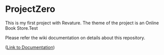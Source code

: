 # ProjectZero

This is my first project with Revature. The theme of the project is an Online Book Store.Test

Please refer the wiki documentation on details about this repository.

([Link to Documentation](https://gitlab.com/2005-javareact/tharindra/projectzero/-/wikis/ProjectZero-:-An-Online-Book-Store))
